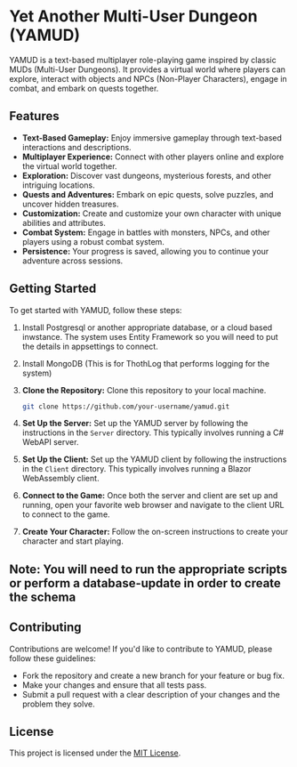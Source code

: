 # Yet Another Multi-User Dungeon (YAMUD)

YAMUD is a text-based multiplayer role-playing game inspired by classic MUDs (Multi-User Dungeons). It provides a virtual world where players can explore, interact with objects and NPCs (Non-Player Characters), engage in combat, and embark on quests together.

## Features

- **Text-Based Gameplay:** Enjoy immersive gameplay through text-based interactions and descriptions.
- **Multiplayer Experience:** Connect with other players online and explore the virtual world together.
- **Exploration:** Discover vast dungeons, mysterious forests, and other intriguing locations.
- **Quests and Adventures:** Embark on epic quests, solve puzzles, and uncover hidden treasures.
- **Customization:** Create and customize your own character with unique abilities and attributes.
- **Combat System:** Engage in battles with monsters, NPCs, and other players using a robust combat system.
- **Persistence:** Your progress is saved, allowing you to continue your adventure across sessions.

## Getting Started

To get started with YAMUD, follow these steps:
1. Install Postgresql or another appropriate database, or a cloud based inwstance.  The system uses Entity Framework so you will need to put the details in appsettings to connect.
2. Install MongoDB (This is for ThothLog that performs logging for the system)

1. **Clone the Repository:** Clone this repository to your local machine.

   ```bash
   git clone https://github.com/your-username/yamud.git
   ```

1. **Set Up the Server:** Set up the YAMUD server by following the instructions in the `Server` directory. This typically involves running a C# WebAPI server.

1. **Set Up the Client:** Set up the YAMUD client by following the instructions in the `Client` directory. This typically involves running a Blazor WebAssembly client.

1. **Connect to the Game:** Once both the server and client are set up and running, open your favorite web browser and navigate to the client URL to connect to the game.

1. **Create Your Character:** Follow the on-screen instructions to create your character and start playing.

## Note: You will need to run the appropriate scripts or perform a database-update in order to create the schema

## Contributing

Contributions are welcome! If you'd like to contribute to YAMUD, please follow these guidelines:

- Fork the repository and create a new branch for your feature or bug fix.
- Make your changes and ensure that all tests pass.
- Submit a pull request with a clear description of your changes and the problem they solve.

## License

This project is licensed under the [MIT License](LICENSE).
